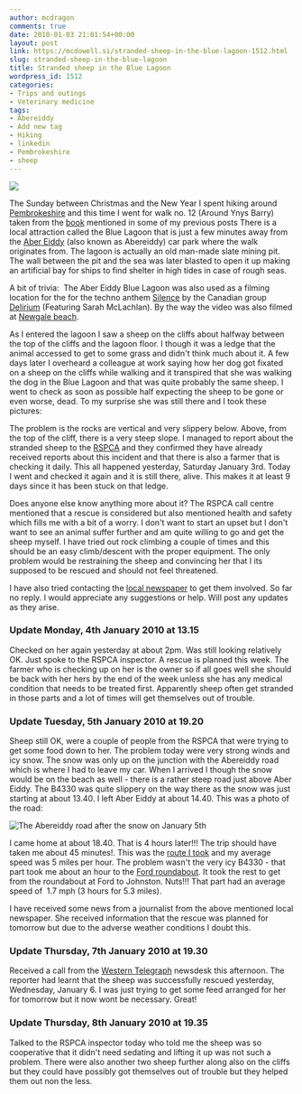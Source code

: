 ```yaml
---
author: mcdragon
comments: true
date: 2010-01-03 21:01:54+00:00
layout: post
link: https://mcdowell.si/stranded-sheep-in-the-blue-lagoon-1512.html
slug: stranded-sheep-in-the-blue-lagoon
title: Stranded sheep in the Blue Lagoon
wordpress_id: 1512
categories:
- Trips and outings
- Veterinary medicine
tags:
- Abereiddy
- Add new tag
- Hiking
- linkedin
- Pembrokeshire
- sheep
---
```


![](https://img.mcdowell.si/2010/01/sheep_abereiddy_21-1.jpg)

The Sunday between Christmas and the New Year I spent hiking around [Pembrokeshire](http://en.wikipedia.org/wiki/Pembrokeshire) and this time I went for walk no. 12 (Around Ynys Barry) taken from the [book](http://www.amazon.co.uk/Walking-Pembrokeshire-Circular-National-Cicerone/dp/1852844310) mentioned in some of my previous posts There is a local attraction called the Blue Lagoon that is just a few minutes away from the [Aber Eiddy](http://en.wikipedia.org/wiki/Abereiddy) (also known as Abereiddy) car park where the walk originates from. The lagoon is actually an old man-made slate mining pit. The wall between the pit and the sea was later blasted to open it up making an artificial bay for ships to find shelter in high tides in case of rough seas.

A bit of trivia:  The Aber Eiddy Blue Lagoon was also used as a filming location for the for the techno anthem [Silence](http://en.wikipedia.org/wiki/Silence_%28song%29) by the Canadian group [Delirium](http://musicbrainz.org/artist/4279aba0-1bde-40a9-8fb2-c63d165dc554.html) (Featuring Sarah McLachlan). By the way the video was also filmed at [Newgale beach](http://en.wikipedia.org/wiki/Newgale,_Pembrokeshire).

As I entered the lagoon I saw a sheep on the cliffs about halfway between the top of the cliffs and the lagoon floor. I though it was a ledge that the animal accessed to get to some grass and didn't think much about it. A few days later I overheard a colleague at work saying how her dog got fixated on a sheep on the cliffs while walking and it transpired that she was walking the dog in the Blue Lagoon and that was quite probably the same sheep. I went to check as soon as possible half expecting the sheep to be gone or even worse, dead. To my surprise she was still there and I took these pictures:

The problem is the rocks are vertical and very slippery below. Above, from the top of the cliff, there is a very steep slope. I managed to report about the stranded sheep to the [RSPCA](http://www.rspca.org.uk/) and they confirmed they have already received reports about this incident and that there is also a farmer that is checking it daily. This all happened yesterday, Saturday January 3rd. Today I went and checked it again and it is still there, alive. This makes it at least 9 days since it has been stuck on that ledge.

Does anyone else know anything more about it? The RSPCA call centre mentioned that a rescue is considered but also mentioned health and safety which fills me with a bit of a worry. I don't want to start an upset but I don't want to see an animal suffer further and am quite willing to go and get the sheep myself. I have tried out rock climbing a couple of times and this should be an easy climb/descent with the proper equipment. The only problem would be restraining the sheep and convincing her that I its supposed to be rescued and should not feel threatened.

I have also tried contacting the [local newspaper](http://www.westerntelegraph.co.uk/) to get them involved. So far no reply. I would appreciate any suggestions or help. Will post any updates as they arise.


### Update Monday, 4th January 2010 at 13.15


Checked on her again yesterday at about 2pm. Was still looking relatively OK. Just spoke to the RSPCA inspector. A rescue is planned this week. The farmer who is checking up on her is the owner so if all goes well she should be back with her hers by the end of the week unless she has any medical condition that needs to be treated first. Apparently sheep often get stranded in those parts and a lot of times will get themselves out of trouble.


### Update Tuesday, 5th January 2010 at 19.20


Sheep still OK, were a couple of people from the RSPCA that were trying to get some food down to her. The problem today were very strong winds and icy snow. The snow was only up on the junction with the Abereiddy road which is where I had to leave my car. When I arrived I though the snow would be on the beach as well - there is a rather steep road just above Aber Eiddy. The B4330 was quite slippery on the way there as the snow was just starting at about 13.40. I left Aber Eiddy at about 14.40. This was a photo of the road:

![The Abereiddy road after the snow on January 5th](https://img.mcdowell.si/2010/01/IMG_01171-1.jpg "The Abereiddy road after the snow on January 5th")


I came home at about 18.40. That is 4 hours later!!! The trip should have taken me about 45 minutes!. This was the [route I took](http://maps.google.co.uk/maps?f=d&source=s_d&saddr=Abereiddy,+Berea,+Haverfordwest,+Dyfed&daddr=Unknown+road+to:Johnston,+Haverfordwest,+Dyfed,+UK&hl=en&geocode=FflzGAMd2JCw_yllU-fh299oSDHxiZLgJIsNJg%3BFXrzFgMdAiK0_w%3BFUu0FQMdN7yz_ymlPHcsMSVpSDFhWLjZ9aMKfg&gl=uk&mra=ls&via=1&sll=51.931248,-5.188594&sspn=0.011299,0.027595&ie=UTF8&z=11) and my average speed was 5 miles per hour. The problem wasn't the very icy B4330 - that part took me about an hour to the [Ford roundabout](http://maps.google.co.uk/maps?f=d&source=s_d&saddr=A40&daddr=Johnston,+Haverfordwest,+Dyfed,+UK&hl=en&geocode=FaqvFgMd5ES0_w%3BFUu0FQMdN7yz_ymlPHcsMSVpSDFhWLjZ9aMKfg&gl=uk&mra=ls&sll=51.805112,-4.959812&sspn=0.045324,0.110378&ie=UTF8&z=12). It took the rest to get from the roundabout at Ford to Johnston. Nuts!!! That part had an average speed of  1.7 mph (3 hours for 5.3 miles).


I have received some news from a journalist from the above mentioned local newspaper. She received information that the rescue was planned for tomorrow but due to the adverse weather conditions I doubt this.

### Update Thursday, 7th January 2010 at 19.30

Received a call from the [Western Telegraph](http://www.westerntelegraph.co.uk/) newsdesk this afternoon. The reporter had learnt that the sheep was successfully rescued yesterday, Wednesday, January 6. I was just trying to get some feed arranged for her for tomorrow but it now wont be necessary. Great!

### Update Thursday, 8th January 2010 at 19.35
Talked to the RSPCA inspector today who told me the sheep was so cooperative that it didn't need sedating and lifting it up was not such a problem. There were also another two sheep further along also on the cliffs but they could have possibly got themselves out of trouble but they helped them out non the less.


